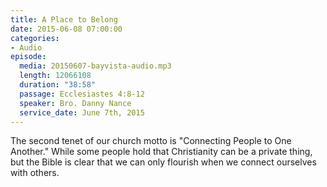 ```yaml
---
title: A Place to Belong
date: 2015-06-08 07:00:00
categories:
- Audio
episode:
  media: 20150607-bayvista-audio.mp3
  length: 12066108
  duration: "38:58"
  passage: Ecclesiastes 4:8-12
  speaker: Bro. Danny Nance
  service_date: June 7th, 2015
---
```

The second tenet of our church motto is "Connecting People to One Another." While some people hold that Christianity can be a private thing, but the Bible is clear that we can only flourish when we connect ourselves with others.